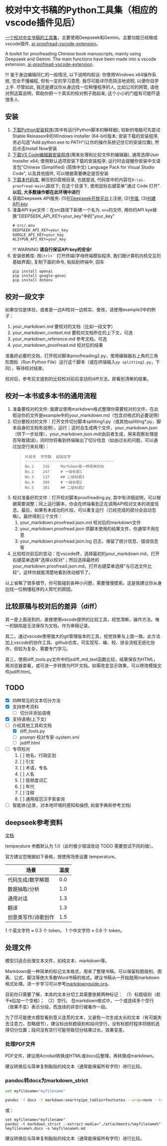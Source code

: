 
# 校对中文书稿的Python工具集（相应的vscode插件见后）

[一个校对中文书稿的工具集](https://github.com/Fusyong/ai-proofread)，主要使用Deepseek和Gemini。主要功能已经做成vscode插件, [ai-proofread-vscode-extension](https://github.com/Fusyong/ai-proofread-vscode-extension)。

A toolkit for proofreading Chinese book manuscripts, mainly using Deepseek and Gemini. The main functions have been made into a vscode extension, [ai-proofread-vscode-extension](https://github.com/Fusyong/ai-proofread-vscode-extension).

!!!
    鉴于身边编辑同仁的一般情况, 以下说明均假设: 你使用Windows x64操作系统, 完全不懂编程, 但有一定的学习意愿. 我尽可能详尽而简洁地说明, 以便你自学上手. 尽管如此, 我还是建议你从身边找一位稍懂程序的人, 比如公司的网管, 请他对照这篇说明，帮助你把一个真实的校对例子跑起来, 这个小小的门槛有可能吓退很多人.

## 安装

1. [下载Python安装程序](https://www.python.org/downloads/windows/)(其中有运行Python脚本的解释器), 较新的电脑可先尝试Stable Releases中的Windows installer (64-bit)版本; 安装下载的安装程序, 务必勾选"Add python.exe to PATH"(让你的操作系统记住它的安装位置), 然后点击Install Now安装
2. [下载VS Code编辑器安装程序](https://code.visualstudio.com/Download)(用来处理和比较文件的编辑器), 通常选择User Installer x64; 使用默认选项安装下载的安装程序; 运行时会提醒你安装中文语言包"Chinese (Simplified) (简体中文) Language Pack for Visual Studio Code", 以及其他插件, 可以根据需要确定是否安装
3. [下载本代码库](https://github.com/Fusyong/ai-proofread/archive/refs/heads/main.zip), 解压到D盘根目录, 也就是说, 代码库中的内容在`D:\ai-proofread-main\`路径下; 在这个目录下, 使用鼠标右键菜单"通过 Code 打开". **以后, 大多数操作都在此环境中进行**
4. 获取Deepseek API服务: (1)在[Deepseek开放平台](https://platform.deepseek.com/)上注册, (2)[充值](https://platform.deepseek.com/top_up), (3)[创建API key](https://platform.deepseek.com/api_keys)
5. 准备API kye文件：在src路径下新建一个名为`.env`的文件, 用你的API kye替换"DEEPSEEK_API_KEY=your_key"中的"your_key"
    ```txt
    # src/.env
    DEEPSEEK_API_KEY=your_key
    GOOGLE_API_KEY=your_key
    ALIYPUN_API_KEY=your_key
    ```
    !!! WARNING
        **请自行保证API key的安全!**
6. 安装依赖库: 用``Ctrl+` ``打开终端(字母终端模拟程序, 我们跟计算机内核交互的基础界面), 复制下面的命令, 粘贴到终端中, 回车
    ```shell
    pip install openai
    pip install google-genai
    pip install dotenv
    ```

## 校对一段文字

如果仅仅是体验，或者是一边AI校对一边核实、誊改，请使用example2中的例子：

1. your_markdown.md 要校对的文档（比如一段文字）
2. your_markdown_context.md 要校对文档所在的上下文，可选
3. your_markdown_reference.md 参考文档，可选
4. your_markdown_proofread.md 校对后的结果

准备好必要的文档，打开校对脚本proofreading2.py，使用编辑器右上角的三角形图标（Run Python File）运行这个脚本（或在终端输入`py splitting1.py`，下同），等待校对结束。

校对后，参考后文提到的比较校对前后变动的diff方法，即看到清晰的结果。

##  校对一本书或多本书的通用流程

1. 准备要校对的文件: 我建议使用markdown格式整理你需要校对的文件，在此假设你的文件是example中的your_markdown.md（包含对格式的必要说明）
2. 切分要校对的文件：打开文件切分脚本splitting1.py（或其他splitting*.py，脚本自身的文档有说明），运行；这时会生成两个文件，your_markdown.json（供下一步处理），your_markdown.json.md(由前者生成，用来观察处理是否导致错误)，同时你将看到终端输出了切分信息（如由过长的问题，可以通过加空行来处理）：
    >```text
    >片段号  字符数  起始文字
    >----------------------------------------
    >No.1    316     Markdown是一种简单的标
    >No.2    247     # 一级标题1
    >No.3    137     ## 二级标题3
    >No.4    360     # 一级标题2
    >No.5    301     ## 二级标题2
    >```
3.  校对准备好的文件：打开校对脚本proofreading.py, 其中有详细说明，可以根据需要调整；同上运行脚本，你会在终端看到正在调用API校对文本的进度信息。最后，如果有未成功的片段，可以重复运行（已经完成的部分会自动忽略）。最终得到三个文件：
    1. your_markdown.proofread.json.md 校对后的markdown文件
    2. your_markdown.proofread.json 供脚本使用的结果文件，你通常不用在意
    3. your_markdown.proofread.json.log 日志，保留了统计信息、错误信息等
4.  比较校对前后的变动：在vscode终，选择最初的your_markdown.md，打开右键菜单选择"选择以校对"；然后选择最终的your_markdown.proofread.json.md，打开右键菜单选择"与已选文件比较"。这样你就能清楚地看到改动细节了。

以上省略了很多细节，你可能碰到各种小问题，需要慢慢摸索。这是我建议你从身边找一位稍懂程序的人帮忙的原因。

## 比较原稿与校对后的差异（diff）

其一是上面说到的，直接使用vscode提供的比较工具，视觉清晰，操作方法。唯一的缺陷是无法保存为文档，作为审稿记录。

其二，通过vscode使用强大的git管理版本的工具，视觉效果与上面一致。此方法加上vscode的协作工具、github仓库，可实现写、编、校、排全流程无纸化协作，但较为复杂，需要专门学习。

其三，使用diff_tools.py文件中的jsdiff_md_text函数比较，结果保存为HTML，用浏览器查看，或可进一步转换为PDF文档。如需改变显示效果，可以修改模版文件jsdiff.html。

## TODO

* [x] 四种常见的文本切分方法
* [x] 支持参考资料
    * [ ] 切分并添加语境
* [x] 支持语境(上下文)
* [ ] 介绍其他工具和文档
    * [x] diff_tools.py
    * [ ] prompt-校对专家-system.xml
    * [ ] jsdiff.html
* [ ] 专项校对
    1. [ ] 地名、行政区划
    2. [ ] 引文
    3. [ ] 术语，专名
    4. [ ] 人名
    5. [ ] 低频度词汇
    6. [ ] 年代
    7. [ ] 注释
    8. [ ] 通用规范汉字表查询
* [ ] 智能体(远景，对本地环境的感知和操控, 如查字典和参考文档)

## deepseek参考资料

[文档](https://api-docs.deepseek.com/zh-cn/)

temperature 参数默认为 1.0（此时极少错误改动 TODO 需要尝试不同的值）。

官方建议您根据如下表格，按使用场景设置 temperature。

| 场景                | 温度 |
| ------------------- | ---- |
| 代码生成/数学解题   | 0.0  |
| 数据抽取/分析       | 1.0  |
| 通用对话            | 1.3  |
| 翻译                | 1.3  |
| 创意类写作/诗歌创作 | 1.5  |

1 个英文字符 ≈ 0.3 个 token。
1 个中文字符 ≈ 0.6 个 token。

## 处理文件

模型只适合处理文本文件，如纯文本、markdown等。

Markdown是一种简单的标记文本格式，用来了整理书稿，可以保留标题级别、图表、公式、脚注等绝大多数Word书稿的格式。建议书稿从一开始就用markdown格式处理。进一步学习可以参考[markdownguide.org](https://www.markdownguide.org/)。

目前你只需要了解，本库的文本分切工具需要依赖两种标记：
（1）标题级别（若干`#`后加一个空格）；
（2）空行。
在markdown格式中，一个或连续多个空行（效果不变）表示分段，而连续的非空行被看作一段。

为了尽可能使大模型看到意义连贯的文本，又避免一次生成太长的文本（有可能失去注意力，忽略细节），建议标出标题级别和段间空行。没有标题时程序将随机选择切分位置；段间没有空行可能导致切分结果过长，效果变差。


### 处理PDF文件

PDF文件，建议用Acrobat转换成HTML或docx后整理，再转换成markdown。

建议转换后与简单复制黏贴的纯文本（通常能保留所有字符）进行比较。

### pandoc转docx为markdown_strict

```bash
set myfilename="myfilename"

pandoc -f docx -t markdown-smart+pipe_tables+footnotes --wrap=none --toc --extract-media="./attachments/%myfilename%" %myfilename%.docx -o %myfilename%.md
```

或：

```shell
set myfilename="myfilename"
pandoc -t markdown_strict --extract-media="./attachments/%myfilename%" %myfilename%.docx -o %myfilename%.md
```

建议转换后与简单复制黏贴的纯文本（通常能保留所有字符）进行比较。

